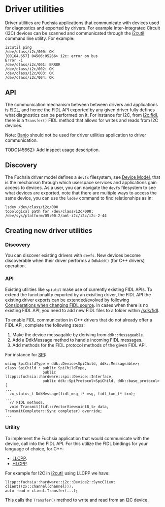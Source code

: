 # Driver utilities

Driver utilities are Fuchsia applications that communicate with devices used for
diagnostics and exported by drivers. For example Inter-Integrated Circuit (I2C)
devices can be scanned and communicated through the
[i2cutil](/src/devices/i2c/bin) command line utility. For example:

```
i2cutil ping
/dev/class/i2c/000: OK
[00164.657] 04506:05266> i2c: error on bus
Error -1
/dev/class/i2c/001: ERROR
/dev/class/i2c/002: OK
/dev/class/i2c/003: OK
/dev/class/i2c/004: OK
```

## API

The communication mechanism between between drivers and applications is
[FIDL](/docs/development/languages/fidl/README.md), and hence the FIDL API
exported by any given driver fully defines what diagnostics can be performed on
it. For instance for I2C, from
[i2c.fidl](/sdk/fidl/fuchsia.hardware.i2c/i2c.fidl), there is a
`Transfer()` FIDL method that allows for writes and reads from I2C devices.

Note: [Banjo](/docs/development/tools/banjo-tutorial.md) should not be used for
driver utilities application to driver communication.

TODO(45662): Add inspect usage description.

## Discovery

The Fuchsia driver model defines a `devfs` filesystem, see
[Device Model](/docs/concepts/drivers/device-model.md), that is the mechanism
through which userspace services and applications gain access to devices. As a
user, you can navigate the `devfs` filesystem to see what devices are exported,
note that there are multiple ways to access the same device, you can use the
`lsdev` command to find relationships as in:

```
lsdev /dev/class/i2c/000
topological path for /dev/class/i2c/000: /dev/sys/platform/05:00:2/aml-i2c/i2c/i2c-2-44
```

## Creating new driver utilities

### Discovery

You can discover existing drivers with `devfs`. New devices become discoverable
when their driver performs a `DdkAdd()` (for C++ drivers) operation.

### API

Existing utilities like `spiutil` make use of currently existing FIDL APIs. To
extend the functionality exported by an exisiting driver, the FIDL API the
existing driver exports can be extended/evolved by following
[Considerations when changing FIDL source](/docs/development/languages/fidl/how-to/abi-compat.md#considerations_when_changing_fidl_source).
In cases when there is no existing FIDL API, you need to add new FIDL files to
a folder within [/sdk/fidl](/sdk/fidl).

To enable FIDL communication in C++ drivers that do not already offer a FIDL
API, complete the following steps:

1. Make the device messagable by deriving from `ddk::Messageable`.
2. Add a DdkMessage method to handle incoming FIDL messages.
3. Add methods for the FIDL protocol methods of the given FIDL API.

For instance for [SPI](/src/devices/spi/drivers/spi/spi.h):

```
using SpiChildType = ddk::Device<SpiChild, ddk::Messageable>;
class SpiChild : public SpiChildType,
                 public llcpp::fuchsia::hardware::spi::Device::Interface,
                 public ddk::SpiProtocol<SpiChild, ddk::base_protocol> {
...
  zx_status_t DdkMessage(fidl_msg_t* msg, fidl_txn_t* txn);
...
  // FIDL methods.
  void Transmit(fidl::VectorView<uint8_t> data, TransmitCompleter::Sync completer) override;
...
```

### Utility

To implement the Fuchsia application that would communicate with the device,
call into the FIDL API. For this utilize the FIDL bindings for your language of
choice, for C++:
* [LLCPP](/docs/development/languages/fidl/tutorial/tutorial-llcpp.md).
* [HLCPP](/docs/development/languages/fidl/tutorial/tutorial-cpp.md).

For example for I2C in [i2cutil](/src/devices/i2c/bin) using LLCPP we have:

```
llcpp::fuchsia::hardware::i2c::Device2::SyncClient client((zx::channel(channel)));
auto read = client.Transfer(...);
```

This calls the `Transfer()` method to write and read from an I2C device.
